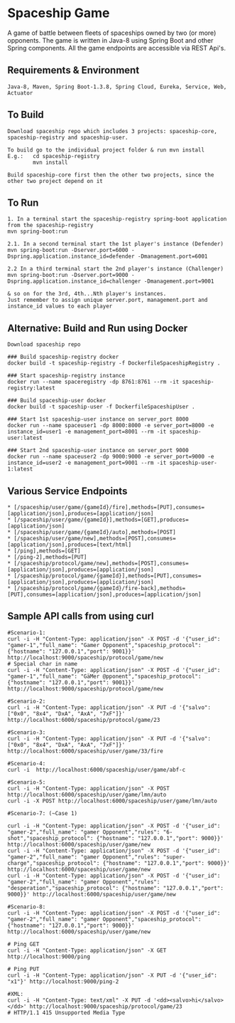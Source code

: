 # Spaceship Game
A game of battle between fleets of spaceships owned by two (or more) opponents. 
The game is written in Java-8 using Spring Boot and other Spring components. 
All the game endpoints are accessible via REST Api's.

## Requirements & Environment
	Java-8, Maven, Spring Boot-1.3.8, Spring Cloud, Eureka, Service, Web, Actuator  

## To Build
	Download spaceship repo which includes 3 projects: spaceship-core, spaceship-registry and spaceship-user. 
	
	To build go to the individual project folder & run mvn install
	E.g.:	cd spaceship-registry
			mvn install

	Build spaceship-core first then the other two projects, since the other two project depend on it	

## To Run

	1. In a terminal start the spaceship-registry spring-boot application from the spaceship-registry
	mvn spring-boot:run
	
	2.1. In a second terminal start the 1st player's instance (Defender)
	mvn spring-boot:run -Dserver.port=6000 -Dspring.application.instance_id=defender -Dmanagement.port=6001
	
	2.2 In a third terminal start the 2nd player's instance (Challenger)
	mvn spring-boot:run -Dserver.port=9000 -Dspring.application.instance_id=challenger -Dmanagement.port=9001
	
	& so on for the 3rd, 4th...Nth player's instances. 
	Just remember to assign unique server.port, management.port and instance_id values to each player

## Alternative: Build and Run using Docker
	Download spaceship repo

	### Build spaceship-registry docker
	docker build -t spaceship-registry -f DockerfileSpaceshipRegistry .

	### Start spaceship-registry instance
	docker run --name spaceregistry -dp 8761:8761 --rm -it spaceship-registry:latest
	
	### Build spaceship-user docker
	docker build -t spaceship-user -f DockerfileSpaceshipUser .
	
	### Start 1st spaceship-user instance on server_port 8000
	docker run --name spaceuser1 -dp 8000:8000 -e server_port=8000 -e instance_id=user1 -e management_port=8001 --rm -it spaceship-user:latest

	### Start 2nd spaceship-user instance on server_port 9000 
	docker run --name spaceuser2 -dp 9000:9000 -e server_port=9000 -e instance_id=user2 -e management_port=9001 --rm -it spaceship-user-1:latest

## Various Service Endpoints

	* [/spaceship/user/game/{gameId}/fire],methods=[PUT],consumes=[application/json],produces=[application/json]
	* [/spaceship/user/game/{gameId}],methods=[GET],produces=[application/json]
	* [/spaceship/user/game/{gameId}/auto],methods=[POST]
	* [/spaceship/user/game/new],methods=[POST],consumes=[application/json],produces=[text/html]
	* [/ping],methods=[GET]
	* [/ping-2],methods=[PUT]
	* [/spaceship/protocol/game/new],methods=[POST],consumes=[application/json],produces=[application/json]
	* [/spaceship/protocol/game/{gameId}],methods=[PUT],consumes=[application/json],produces=[application/json]
	* [/spaceship/protocol/game/{gameId}/fire-back],methods=[PUT],consumes=[application/json],produces=[application/json]

 ## Sample API calls from using curl
 
	#Scenario-1:
	curl -i -H "Content-Type: application/json" -X POST -d '{"user_id": "gamer-1","full_name": "Gamer Opponent","spaceship_protocol": {"hostname": "127.0.0.1","port": 9001}}' http://localhost:9000/spaceship/protocol/game/new
	# Special char in name
	curl -i -H "Content-Type: application/json" -X POST -d '{"user_id": "gamer-1","full_name": "GäMer @pponent","spaceship_protocol": {"hostname": "127.0.0.1","port": 9001}}' http://localhost:9000/spaceship/protocol/game/new
	
	#Scenario-2:
	curl -i -H "Content-Type: application/json" -X PUT -d '{"salvo": ["0x0", "8x4", "DxA", "AxA", "7xF"]}' http://localhost:6000/spaceship/protocol/game/23
	
	#Scenario-3:
	curl -i -H "Content-Type: application/json" -X PUT -d '{"salvo": ["0x0", "8x4", "DxA", "AxA", "7xF"]}' http://localhost:6000/spaceship/user/game/33/fire
	
	#Scenario-4:
	curl -i  http://localhost:6000/spaceship/user/game/abf-c
	
	#Scenario-5:
	curl -i -H "Content-Type: application/json" -X POST http://localhost:6000/spaceship/user/game/lmn/auto
	curl -i -X POST http://localhost:6000/spaceship/user/game/lmn/auto
	
	#Scenario-7: (~Case 1)
	
	curl -i -H "Content-Type: application/json" -X POST -d '{"user_id": "gamer-2","full_name": "gamer Opponent","rules": "6-shot","spaceship_protocol": {"hostname": "127.0.0.1","port": 9000}}' http://localhost:6000/spaceship/user/game/new
	curl -i -H "Content-Type: application/json" -X POST -d '{"user_id": "gamer-2","full_name": "gamer Opponent","rules": "super-charge","spaceship_protocol": {"hostname": "127.0.0.1","port": 9000}}' http://localhost:6000/spaceship/user/game/new
	curl -i -H "Content-Type: application/json" -X POST -d '{"user_id": "gamer-2","full_name": "gamer Opponent","rules": "desperation","spaceship_protocol": {"hostname": "127.0.0.1","port": 9000}}' http://localhost:6000/spaceship/user/game/new
	
	#Scenario-8:
	curl -i -H "Content-Type: application/json" -X POST -d '{"user_id": "gamer-2","full_name": "gamer Opponent","spaceship_protocol": {"hostname": "127.0.0.1","port": 9000}}' http://localhost:6000/spaceship/user/game/new
	
	# Ping GET
	curl -i -H "Content-Type: application/json" -X GET http://localhost:9000/ping
	
	# Ping PUT
	curl -i -H "Content-Type: application/json" -X PUT -d '{"user_id": "x1"}' http://localhost:9000/ping-2
	
	#XML:
	curl -i -H "Content-Type: text/xml" -X PUT -d '<dd><salvo>hi</salvo></dd>' http://localhost:9000/spaceship/protocol/game/23
	# HTTP/1.1 415 Unsupported Media Type
		 	